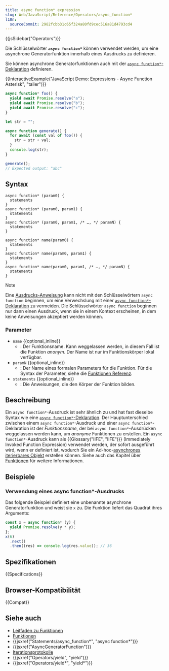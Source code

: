 ```yaml
---
title: async function* expression
slug: Web/JavaScript/Reference/Operators/async_function*
l10n:
  sourceCommit: 2982fcbb31c65f324a80fd9cec516a81d4793cd4
---
```


{{jsSidebar("Operators")}}

Die Schlüsselwörter **`async function*`** können verwendet werden, um eine asynchrone Generatorfunktion innerhalb eines Ausdrucks zu definieren.

Sie können asynchrone Generatorfunktionen auch mit der [`async function*`-Deklaration](/de/docs/Web/JavaScript/Reference/Statements/async_function*) definieren.

{{InteractiveExample("JavaScript Demo: Expressions - Async Function Asterisk", "taller")}}

```js interactive-example
async function* foo() {
  yield await Promise.resolve("a");
  yield await Promise.resolve("b");
  yield await Promise.resolve("c");
}

let str = "";

async function generate() {
  for await (const val of foo()) {
    str = str + val;
  }
  console.log(str);
}

generate();
// Expected output: "abc"
```

## Syntax

```js-nolint
async function* (param0) {
  statements
}
async function* (param0, param1) {
  statements
}
async function* (param0, param1, /* …, */ paramN) {
  statements
}

async function* name(param0) {
  statements
}
async function* name(param0, param1) {
  statements
}
async function* name(param0, param1, /* …, */ paramN) {
  statements
}
```

> [!NOTE]
> Eine [Ausdrucks-Anweisung](/de/docs/Web/JavaScript/Reference/Statements/Expression_statement) kann nicht mit den Schlüsselwörtern `async function` beginnen, um eine Verwechslung mit einer [`async function*`-Deklaration](/de/docs/Web/JavaScript/Reference/Statements/async_function*) zu vermeiden. Die Schlüsselwörter `async function` beginnen nur dann einen Ausdruck, wenn sie in einem Kontext erscheinen, in dem keine Anweisungen akzeptiert werden können.

### Parameter

- `name` {{optional_inline}}
  - : Der Funktionsname. Kann weggelassen werden, in diesem Fall ist die Funktion _anonym_. Der Name ist nur im Funktionskörper lokal verfügbar.
- `paramN` {{optional_inline}}
  - : Der Name eines formalen Parameters für die Funktion. Für die Syntax der Parameter, siehe die [Funktionen Referenz](/de/docs/Web/JavaScript/Guide/Functions#function_parameters).
- `statements` {{optional_inline}}
  - : Die Anweisungen, die den Körper der Funktion bilden.

## Beschreibung

Ein `async function*`-Ausdruck ist sehr ähnlich zu und hat fast dieselbe Syntax wie eine [`async function*`-Deklaration](/de/docs/Web/JavaScript/Reference/Statements/async_function*). Der Hauptunterschied zwischen einem `async function*`-Ausdruck und einer `async function*`-Deklaration ist der _Funktionsname_, der bei `async function*`-Ausdrücken weggelassen werden kann, um _anonyme_ Funktionen zu erstellen. Ein `async function*`-Ausdruck kann als {{Glossary("IIFE", "IIFE")}} (Immediately Invoked Function Expression) verwendet werden, der sofort ausgeführt wird, wenn er definiert ist, wodurch Sie ein Ad-hoc-[asynchrones iterierbares Objekt](/de/docs/Web/JavaScript/Reference/Iteration_protocols#the_async_iterator_and_async_iterable_protocols) erstellen können. Siehe auch das Kapitel über [Funktionen](/de/docs/Web/JavaScript/Reference/Functions) für weitere Informationen.

## Beispiele

### Verwendung eines async function\*-Ausdrucks

Das folgende Beispiel definiert eine unbenannte asynchrone Generatorfunktion und weist sie `x` zu. Die Funktion liefert das Quadrat ihres Arguments:

```js
const x = async function* (y) {
  yield Promise.resolve(y * y);
};
x(6)
  .next()
  .then((res) => console.log(res.value)); // 36
```

## Spezifikationen

{{Specifications}}

## Browser-Kompatibilität

{{Compat}}

## Siehe auch

- [Leitfaden zu Funktionen](/de/docs/Web/JavaScript/Guide/Functions)
- [Funktionen](/de/docs/Web/JavaScript/Reference/Functions)
- {{jsxref("Statements/async_function*", "async function*")}}
- {{jsxref("AsyncGeneratorFunction")}}
- [Iterationsprotokolle](/de/docs/Web/JavaScript/Reference/Iteration_protocols)
- {{jsxref("Operators/yield", "yield")}}
- {{jsxref("Operators/yield*", "yield*")}}
